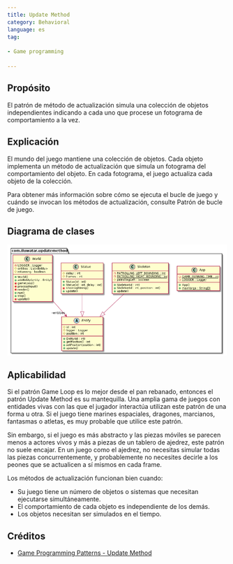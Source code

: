 ```yaml
---  
title: Update Method
category: Behavioral
language: es
tag:

- Game programming

---  
```


## Propósito

El patrón de método de actualización simula una colección de objetos independientes indicando a cada uno que procese un fotograma de comportamiento a la vez.

## Explicación

El mundo del juego mantiene una colección de objetos. Cada objeto implementa un método de actualización que simula un fotograma del comportamiento del objeto. En cada fotograma, el juego actualiza cada objeto de la colección.

Para obtener más información sobre cómo se ejecuta el bucle de juego y cuándo se invocan los métodos de actualización, consulte Patrón de bucle de juego.

## Diagrama de clases

![alt text](./etc/update-method.urm.png "Update Method pattern class diagram")

## Aplicabilidad

Si el patrón Game Loop es lo mejor desde el pan rebanado, entonces el patrón Update Method es su mantequilla. Una amplia gama de juegos con entidades vivas con las que el jugador interactúa utilizan este patrón de una forma u otra. Si el juego tiene marines espaciales, dragones, marcianos, fantasmas o atletas, es muy probable que utilice este patrón.

Sin embargo, si el juego es más abstracto y las piezas móviles se parecen menos a actores vivos y más a piezas de un tablero de ajedrez, este patrón no suele encajar. En un juego como el ajedrez, no necesitas simular todas las piezas concurrentemente, y probablemente no necesites decirle a los peones que se actualicen a sí mismos en cada frame.

Los métodos de actualización funcionan bien cuando:

- Su juego tiene un número de objetos o sistemas que necesitan ejecutarse simultáneamente.
- El comportamiento de cada objeto es independiente de los demás.
- Los objetos necesitan ser simulados en el tiempo.

## Créditos

* [Game Programming Patterns - Update Method](http://gameprogrammingpatterns.com/update-method.html)

